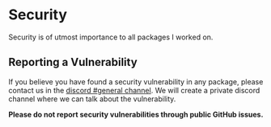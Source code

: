# Security

Security is of utmost importance to all packages I worked on.

## Reporting a Vulnerability

If you believe you have found a security vulnerability in any package, please contact us in the [discord #general channel](https://discord.gg/8vFBP7Xf).
We will create a private discord channel where we can talk about the vulnerability.

**Please do not report security vulnerabilities through public GitHub issues.**
